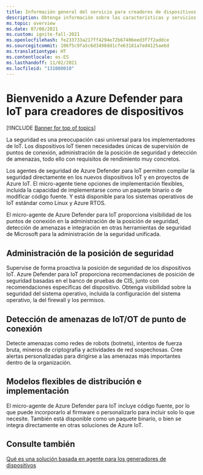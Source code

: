 ```yaml
---
title: Información general del servicio para creadores de dispositivos
description: Obtenga información sobre las características y servicios de Defender para IoT y descubra la forma en que Defender para IoT proporciona seguridad de IoT completa.
ms.topic: overview
ms.date: 07/08/2021
ms.custom: ignite-fall-2021
ms.openlocfilehash: fe233733a217ff4294e72b67406eed3f7f2addce
ms.sourcegitcommit: 106f5c9fa5c6d3498dd1cfe63181a7ed4125ae6d
ms.translationtype: HT
ms.contentlocale: es-ES
ms.lasthandoff: 11/02/2021
ms.locfileid: "131080010"
---
```

# <a name="welcome-to-azure-defender-for-iot-for-device-builders"></a>Bienvenido a Azure Defender para IoT para creadores de dispositivos

[!INCLUDE [Banner for top of topics](../includes/banner.md)]

La seguridad es una preocupación casi universal para los implementadores de IoT. Los dispositivos IoT tienen necesidades únicas de supervisión de puntos de conexión, administración de la posición de seguridad y detección de amenazas, todo ello con requisitos de rendimiento muy concretos. 

Los agentes de seguridad de Azure Defender para IoT permiten compilar la seguridad directamente en los nuevos dispositivos IoT y en proyectos de Azure IoT. El micro-agente tiene opciones de implementación flexibles, incluida la capacidad de implementarse como un paquete binario o de modificar código fuente. Y está disponible para los sistemas operativos de IoT estándar como Linux y Azure RTOS.  

El micro-agente de Azure Defender para IoT proporciona visibilidad de los puntos de conexión en la administración de la posición de seguridad, detección de amenazas e integración en otras herramientas de seguridad de Microsoft para la administración de la seguridad unificada. 

## <a name="security-posture-management"></a>Administración de la posición de seguridad

Supervise de forma proactiva la posición de seguridad de los dispositivos IoT. Azure Defender para IoT proporciona recomendaciones de posición de seguridad basadas en el banco de pruebas de CIS, junto con recomendaciones específicas del dispositivo. Obtenga visibilidad sobre la seguridad del sistema operativo, incluida la configuración del sistema operativo, la del firewall y los permisos. 

## <a name="endpoint-iotot-threat-detection"></a>Detección de amenazas de IoT/OT de punto de conexión

Detecte amenazas como redes de robots (botnets), intentos de fuerza bruta, mineros de criptografía y actividades de red sospechosas. Cree alertas personalizadas para dirigirse a las amenazas más importantes dentro de la organización. 

## <a name="flexible-distribution-and-deployment-models"></a>Modelos flexibles de distribución e implementación 

El micro-agente de Azure Defender para IoT incluye código fuente, por lo que puede incorporarlo al firmware o personalizarlo para incluir solo lo que necesite. También está disponible como un paquete binario, o bien se integra directamente en otras soluciones de Azure IoT. 

## <a name="see-also"></a>Consulte también

[Qué es una solución basada en agente para los generadores de dispositivos](architecture-agent-based.md)
